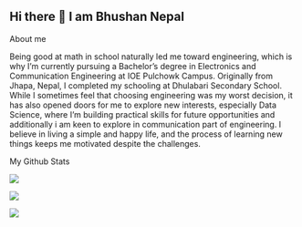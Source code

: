 ## Hi there 👋 I am Bhushan Nepal

About me

Being good at math in school naturally led me toward engineering, which is why I’m currently pursuing a Bachelor’s degree in Electronics and Communication Engineering at IOE Pulchowk Campus. Originally from Jhapa, Nepal, I completed my schooling at Dhulabari Secondary School. While I sometimes feel that choosing engineering was my worst decision, it has also opened doors for me to explore new interests, especially Data Science, where I’m building practical skills for future opportunities and additionally i am keen to explore in communication part of engineering. I believe in living a simple and happy life, and the process of learning new things keeps me motivated despite the challenges.

My Github Stats

![](https://github-readme-stats.vercel.app/api?username=BhushanNepal)


![](https://github-readme-streak-stats.herokuapp.com/?user=BhushanNepal)


![](https://github-readme-stats.vercel.app/api/top-langs/?username=BhushanNepal)

